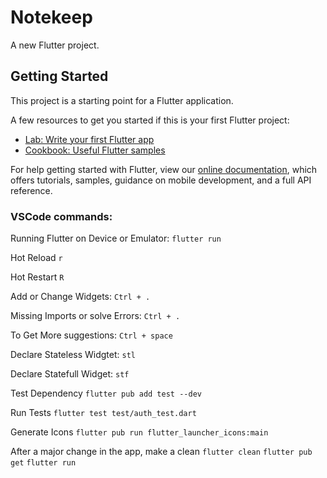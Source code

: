 # Notekeep

A new Flutter project.

## Getting Started

This project is a starting point for a Flutter application.

A few resources to get you started if this is your first Flutter project:

- [Lab: Write your first Flutter app](https://flutter.dev/docs/get-started/codelab)
- [Cookbook: Useful Flutter samples](https://flutter.dev/docs/cookbook)

For help getting started with Flutter, view our
[online documentation](https://flutter.dev/docs), which offers tutorials,
samples, guidance on mobile development, and a full API reference.


### VSCode commands:

Running Flutter on Device or Emulator:
`flutter run`

Hot Reload
`r`

Hot Restart
`R`

Add or Change Widgets:
`Ctrl + .`

Missing Imports or solve Errors:
`Ctrl + .` 

To Get More suggestions:
`Ctrl + space` 

Declare Stateless Widgtet:
`stl`

Declare Statefull Widget:
`stf`

Test Dependency
`flutter pub add test --dev`

Run Tests
`flutter test test/auth_test.dart`

Generate Icons
`flutter pub run flutter_launcher_icons:main`

After a major change in the app, make a clean
`flutter clean`
`flutter pub get`
`flutter run`